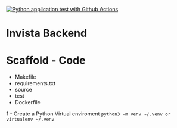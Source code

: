 [![Python application test with Github Actions](https://github.com/jona04/invista-backend/actions/workflows/devops.yml/badge.svg)](https://github.com/jona04/invista-backend/actions/workflows/devops.yml)

# Invista Backend

# Scaffold - Code

- Makefile 
- requirements.txt 
- source 
- test 
- Dockerfile

1 - Create a Python Virtual enviroment
`python3 -m venv ~/.venv or virtualenv ~/.venv`

